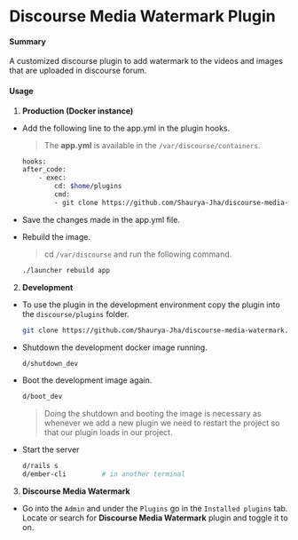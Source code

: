 # **Discourse Media Watermark** Plugin

#### Summary
A customized discourse plugin to add watermark to the videos and images that are uploaded in discourse forum.

#### Usage

1. **Production (Docker instance)**
- Add the following line to the app.yml in the plugin hooks.

    > The **app.yml** is available in the ```/var/discourse/containers```.

    ```bash
    hooks:
    after_code:
        - exec:
            cd: $home/plugins
            cmd:
            - git clone https://github.com/Shaurya-Jha/discourse-media-watermark.git
    ```
- Save the changes made in the app.yml file.
- Rebuild the image.
    > cd ```/var/discourse``` and run the following command.
    ```bash
    ./launcher rebuild app
    ```

2. **Development**
- To use the plugin in the development environment copy the plugin into the ```discourse/plugins``` folder.
    ```bash
    git clone https://github.com/Shaurya-Jha/discourse-media-watermark.git /plugins
    ```
- Shutdown the development docker image running.
    ```bash
    d/shutdown_dev
    ```
- Boot the development image again.
    ```bash
    d/boot_dev
    ```
    
    > Doing the shutdown and booting the image is necessary as whenever we add a new plugin we need to restart the project so that our plugin loads in our project.

- Start the server
    ```bash
    d/rails s
    d/ember-cli         # in another terminal
    ```

3. **Discourse Media Watermark**
- Go into the ```Admin``` and under the ```Plugins``` go in the ```Installed plugins``` tab. Locate or search for **Discourse Media Watermark** plugin and toggle it to on.